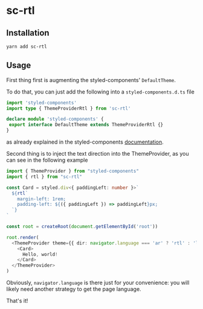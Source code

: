 # sc-rtl

## Installation

```bash
yarn add sc-rtl
```

## Usage

First thing first is augmenting the styled-components' `DefaultTheme`.

To do that, you can just add the following into a `styled-components.d.ts` file

```typescript
import 'styled-components'
import type { ThemeProviderRtl } from 'sc-rtl'

declare module 'styled-components' {
 export interface DefaultTheme extends ThemeProviderRtl {}
}

```

as already explained in the styled-components [documentation](https://styled-components.com/docs/api#create-a-declarations-file).

Second thing is to inject the text direction into the ThemeProvider, as you can see in the following example

```typescript
import { ThemeProvider } from "styled-components"
import { rtl } from "sc-rtl"

const Card = styled.div<{ paddingLeft: number }>`
  ${rtl`
    margin-left: 1rem;
    padding-left: ${({ paddingLeft }) => paddingLeft}px;
  `}
`

const root = createRoot(document.getElementById('root'))

root.render(
  <ThemeProvider theme={{ dir: navigator.language === 'ar' ? 'rtl' : 'ltr' }}>
    <Card>
      Hello, world!
    </Card>
  </ThemeProvider>
)
```

Obviously, `navigator.language` is there just for your convenience: you will likely need another strategy to get the page language.

That's it!
